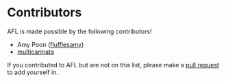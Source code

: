 # Contributors

AFL is made possible by the following contributors!

- Amy Poon ([flufflesamy](https://github.com/flufflesamy))
- [multicarinata](https://github.com/multicarinata)

If you contributed to AFL but are not on this list, please make a [pull request](https://github.com/flufflesamy/AFL/pulls)
to add yourself in.

